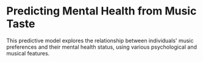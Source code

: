# Predicting Mental Health from Music Taste

This predictive model explores the relationship between individuals' music preferences and their mental health status, using various psychological and musical features.
